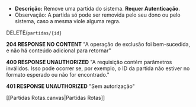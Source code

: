 - **Descrição:** Remove uma partida do sistema. **Requer Autenticação**.
- Observação: A partida só pode ser removida pelo seu dono ou pelo sistema, caso a mesma viole alguma regra.

DELETE/`partidas/{id}`

**204 RESPONSE NO CONTENT**
"A operação de exclusão foi bem-sucedida, e não há conteúdo adicional para retornar"

**400 RESPONSE UNAUTHORIZED**
"A requisição contém parâmetros inválidos. Isso pode ocorrer se, por exemplo, o ID da partida não estiver no formato esperado ou não for encontrado."

**401 RESPONSE UNAUTHORIZED**
"Sem autorização"

[[Partidas Rotas.canvas|Partidas Rotas]]